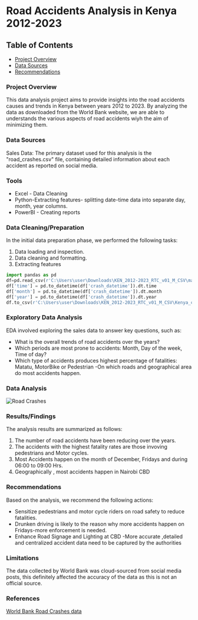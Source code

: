 # Road Accidents Analysis in Kenya 2012-2023

## Table of Contents

- [Project Overview](#project-overview)
- [Data Sources](#data-sources)
- [Recommendations](#recommendations)

### Project Overview

This data analysis project aims to provide insights into the road accidents causes and trends in Kenya between years 2012 to 2023. By analyzing the data as downloaded from the World Bank website, we are able to understands the various aspects of road accidents wiyh the aim of minimizing them.

### Data Sources

Sales Data: The primary dataset used for this analysis is the "road_crashes.csv" file, containing detailed information about each accident as reported on social media.

### Tools

- Excel - Data Cleaning
- Python-Extracting features- splitting date-time data into separate day, month, year columns.
- PowerBI - Creating reports


### Data Cleaning/Preparation

In the initial data preparation phase, we performed the following tasks:
1. Data loading and inspection.
2. Data cleaning and formatting.
3. Extracting features
```python
import pandas as pd
df=pd.read_csv(r'C:\Users\user\Downloads\KEN_2012-2023_RTC_v01_M_CSV\ma3route_crashes_algorithmcode.csv')
df['time'] = pd.to_datetime(df['crash_datetime']).dt.time
df['month'] = pd.to_datetime(df['crash_datetime']).dt.month
df['year'] = pd.to_datetime(df['crash_datetime']).dt.year
df.to_csv(r'C:\Users\user\Downloads\KEN_2012-2023_RTC_v01_M_CSV\Kenya_crashes.csv', index=False)
```

### Exploratory Data Analysis

EDA involved exploring the sales data to answer key questions, such as:

- What is the overall trends of road accidents over the years?
- Which periods are most prone to accidents: Month, Day of the week, Time of day?
- Which type of accidents produces highest percentage of fatalities: Matatu, MotorBike or Pedestrian
-On which roads and geographical area do most accidents happen.

### Data Analysis

![Road Crashes](https://github.com/user-attachments/assets/33e89bcb-0a67-4860-844a-09a894b32b57)



### Results/Findings

The analysis results are summarized as follows:
1. The number of road accidents have been reducing over the years.
2. The accidents with the highest fatality rates are those invoving pedestrians and Motor cycles.
3. Most Accidents happen on the month of December, Fridays and during 06:00 to 09:00 Hrs.
4. Geographically , most accidents happen in Nairobi CBD

### Recommendations

Based on the analysis, we recommend the following actions:
- Sensitize pedestrians and motor cycle riders on road safety to reduce fatalities.
- Drunken driving is likely to the reason why more accidents happen on Fridays-more enforcement is needed.
- Enhance Road Signage and Lighting at CBD 
-More accurate ,detailed and centralized accident data need to be captured by the authorities 

### Limitations
The data collected by World Bank was cloud-sourced from social media posts, this definitely affected the accuracy of the data as this is not an official source.


### References

 [World Bank Road Crashes data](https://bit.ly/4f1YBTP)

